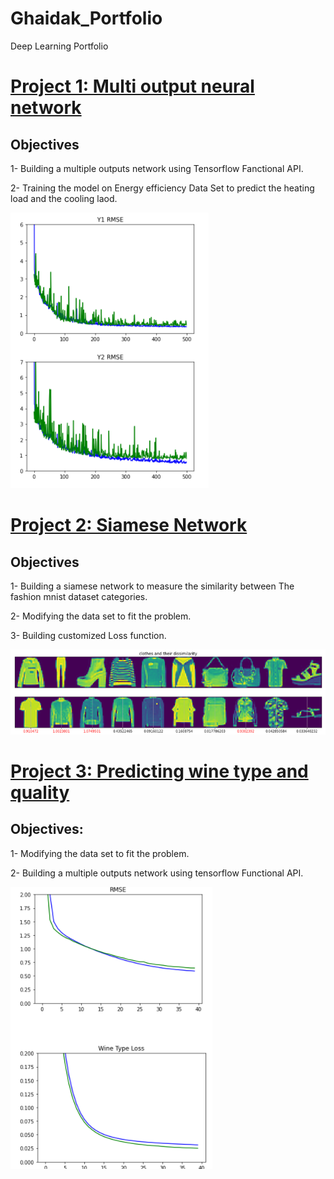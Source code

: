 # Ghaidak_Portfolio
Deep Learning Portfolio

# [Project 1: Multi output neural network](https://github.com/GhaidakJarkas/Multiple-Outputs)

## Objectives

1- Building a multiple outputs network using Tensorflow Fanctional API. 

2- Training the model on Energy efficiency Data Set to predict the heating load and the cooling laod.

![](/images/1.png)


# [Project 2: Siamese Network](https://github.com/GhaidakJarkas/Siamese_Network)

## Objectives

1- Building a siamese network to measure the similarity between The fashion mnist dataset categories.

2- Modifying the data set to fit the problem.

3- Building customized Loss function.

![](/images/2.png)


# [Project 3: Predicting wine type and quality](https://github.com/GhaidakJarkas/Predicting-wine-type-and-quality)

## Objectives:

1- Modifying the data set to fit the problem.

2- Building a multiple outputs network using tensorflow Functional API.

![](/images/3.png)
